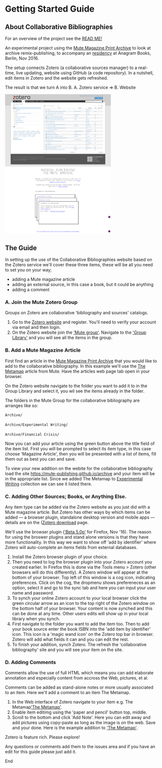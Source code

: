# Getting Started Guide

## About Collaborative Bibliographies

For an overview of the project see the [READ ME!](README.md)

An experimental project using the [Mute Magazine Print Archive](http://www.metamute.org/editorial/books/mute-magazine-print-archive) to look at archive remix-publishing, to accompany an [residency](https://www.facebook.com/events/187497858364325/) at Anagram Books, Berlin, Nov 2016.

The setup connects Zotero (a collaborative sources manager) to a real-time, live updating, website using GitHub (a code repository). In a nutshell, edit items in Zotero and the website gets refreshed.

The result is that we turn A into B. A. Zotero service => B. Website

<img src="screencapture-zotero-org-groups-mute-items-1478255002396.png" alt="Zotero" width="350">
<img src="screencapture-mute-publishing-github-io-archive-1478255073392.png" alt="Coll Bib" width="350">

## The Guide

In setting up the use of the Collaborative Bibliographies website based on the Zotero service we'll cover these three items, these will be all you need to set you on your way;

+ adding a Mute magazine article
+ adding an external source, in this case a book, but it could be anything
+ adding a comment

### A. Join the Mute Zotero Group

Groups on Zotero are collaborative 'bibliography and sources' catalogs. 

1. Go to the [Zotero website](https://www.zotero.org/) and register. You'll need to verify your account via email and then login.
2. On the Zotero website join the ['Mute group'](https://www.zotero.org/groups/mute). Navigate to the ['Group Library'](https://www.zotero.org/groups/mute/items) and you will see all the items in the group.

### B. Add a Mute Magazine Article

First find an article in the [Mute Magazine Print Archive](http://www.metamute.org/editorial/books/mute-magazine-print-archive) that you would like to add to the collaborative bibliography. In this example we'll use the [The Metamap](http://www.metamute.org/editorial/articles/metamap-pull-out-global-map-charting-surveillance-and-privacy-projects) article from Mute. Have the articles web page tab open in your browser.

On the Zotero website navigate to the folder you want to add it to in the Group Library and select it, you wil see the items already in the folder.

The folders in the Mute Group for the collaborative bibliography are arranges like so:

```
Archive/

Archive/Experimental Writing/

Archive/Financial Crisis/
```

Now you can add your article using the green button above the title field of the item list.  First you will be prompted to select its item type, in this case choose 'Magazine Article', then you will be presented with a list of items, fill them out as best you can and save.

To view your new addition on the webite for the collaborative bibliography load the site https://mute-publishing.github.io/archive and your item will be in the appropriate list. Since we added The Metamap to [Experimental Writing](https://mute-publishing.github.io/archive/experimental-writing.html) collection we can see it listed there.

### C. Adding Other Sources; Books, or Anything Else.

Any item type can be added via the Zotero website as you just did with a Mute magazine article. But Zotero has other ways by which items can be added — a browser plugin, standalone desktop version and mobile apps — details are on the ([Zotero download](https://www.zotero.org/download/) page.

We'll use the browser plugin (['Beta 5.0p'](https://www.zotero.org/support/dev_builds#zotero_50_beta) for Firefox, Nov '16). The reason for using the broswer plugins and stand alone versions is that they have more functionality. In this way we want to show off 'add by identifier' where Zotero will auto-complete an items fields from external databases.

1. Install the Zotero browser plugin of your choice. 
2. Then you need to log the browser plugin into your Zotero account you created earlier. In Firefox this is done via the Tools menu > Zotero (other browsers will do this differently). A Zotero window will appear at the bottom of your browser. Top left of this window is a cog icon, indicating preferences. Click on the cog, the dropmenu shows prefereneces as an option, select it and go to the sync tab and here you can input your user name and password.
3. To synch your online Zotero account to your local browser click the green circular arrow as an icon to the top right of the Zotero window on the bottom half of your browser. Your content is now synched and this can be done at any time. Other users edits will show up in your local library when you synch.
4. First navigate to the folder you want to add the item too. Then to add your book source enter the book ISBN into the 'add item by identifier' icon. This icon is a 'magic wand icon' on the Zotero top bar in browser. Zotero will add what fields it can and you can edit the rest.
5. To finish your addition, synch Zotero. The refresh the 'collaborative bibliography' site and you will see your item on the site.

### D. Adding Comments

Comments allow the use of full HTML which means you can add elaborate annotation and especially content from accross the Web, pictures, et al.

Comments can be added as stand-alone notes or more usually associated to an item. Here we'll add a comment to an item The Metamap.

1. In the Web interface of Zotero navigate to your item e.g. The Metamap['The Metamap'](https://www.zotero.org/groups/mute/items/collectionKey/IU5PRPJR/itemKey/V97823C5).
2. Enable item editimg using the 'paper and pencil' button top, middle.
3. Scroll to the bottom and click 'Add Note'. Here you can edit away and add pictures using copy-paste as long as the image is on the web. Save and your done. Here is the example addition to ['The Metamap'](https://www.zotero.org/groups/mute/items/collectionKey/IU5PRPJR/itemKey/Q3EMXB8P).

Zotero is feature rich. Please explore!

Any questions or comments add them to the issues area and if you have an edit for this guide please just add it.

End


